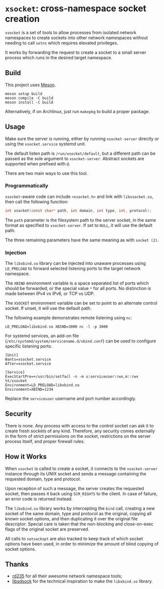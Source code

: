 # `xsocket`: cross-namespace socket creation

`xsocket` is a set of tools to allow processes from isolated network namespaces to create sockets into other network namespaces without needing to call `setns` which requires elevated privileges.

It works by forwarding the request to create a socket to a small server process which runs in the desired target namespace.

## Build

This project uses [Meson](https://mesonbuild.com/).

```
meson setup build
meson compile -C build
meson install -C build
```

Alternatively, if on Archlinux, just run `makepkg` to build a proper package.

## Usage

Make sure the server is running, either by running `xsocket-server` directly or using the `xsocket.service` systemd unit.

The default listen path is `/run/xsocket/default`, but a different path can be passed as the sole argument to `xsocket-server`. Abstract sockets are supported when prefixed with `@`.

There are two main ways to use this tool.

### Programmatically

`xsocket`-aware code can include `<xsocket.h>` and link with `libxsocket.so`, then call the following function:

```c
int xsocket(const char* path, int domain, int type, int, protocol);
```

The `path` parameter is the filesystem path to the server socket, in the same format as specified to `xsocket-server`. If set to `NULL`, it will use the default path.

The three remaining parameters have the same meaning as with `socket (2)`.

### Injection

The `libxbind.so` library can be injected into unaware processes using `LD_PRELOAD` to forward selected listening ports to the target network namespace.

The `XBIND` environment variable is a space separated list of ports which should be forwarded, or the special value `*` for all ports. No distinction is made between IPv4 vs IPv6, or TCP vs UDP.

The `XSOCKET` environment variable can be set to point to an alternate control socket. If unset, it will use the default path.

The following example demonstrates remote listening using `nc`:

```
LD_PRELOAD=libxbind.so XBIND=3000 nc -l -p 3000
```

For systemd services, an add-on file (`/etc/systemd/system/servicename.d/xbind.conf`) can be used to configure specific listening ports:

```
[Unit]
Wants=xsocket.service
After=xsocket.service

[Service]
ExecStartPre=+/usr/bin/setfacl -n -m u:serviceuser:rwx,m::rwx %t/xsocket
Environment=LD_PRELOAD=libxbind.so
Environment=XBIND=1234
```

Replace the `serviceuser` username and port number accordingly.

## Security

There is none. Any process with access to the control socket can ask it to create fresh sockets of any kind. Therefore, any security comes externally in the form of strict permissions on the socket, restrictions on the server process itself, and proper firewall rules.

## How it Works

When `xsocket` is called to create a socket, it connects to the `xsocket-server` instance through its UNIX socket and sends a message containing the requested domain, type and protocol.

Upon reception of such a message, the server creates the requested socket, then passes it back using `SCM_RIGHTS` to the client. In case of failure, an error code is returned instead.

The `libxbind.so` library works by intercepting the `bind` call, creating a new socket of the same domain, type and protocol as the original, copying all known socket options, and then duplicating it over the original file descriptor. Special care is taken that the non-blocking and close-on-exec flags of the original socket are preserved.

All calls to `setsockopt` are also tracked to keep track of which socket options have been used, in order to minimize the amount of blind copying of socket options.

## Thanks

- [rd235](https://github.com/rd235) for all their awesome network namespace tools;
- [libsdsock](https://github.com/ryancdotorg/libsdsock) for the technical inspiration to make the `libxbind.so` library.

